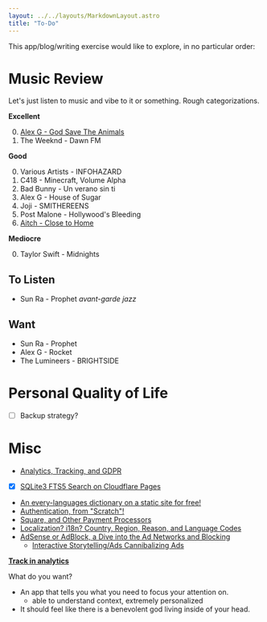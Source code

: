 ```yaml
---
layout: ../../layouts/MarkdownLayout.astro
title: "To-Do"
---
```


This app/blog/writing exercise would like to explore, in no particular order:

# Music Review

Let's just listen to music and vibe to it or something.
Rough categorizations.

**Excellent**

0. [Alex G - God Save The Animals](/en/mr/Alex_G/God_Save_The_Animals)
0. The Weeknd - Dawn FM

**Good**

0. Various Artists - INFOHAZARD
0. C418 - Minecraft, Volume Alpha
0. Bad Bunny - Un verano sin ti
0. Alex G - House of Sugar
0. Joji - SMITHEREENS
0. Post Malone - Hollywood's Bleeding
0. [Aitch - Close to Home](/en/mr/Aitch/Close_to_Home)

**Mediocre**

0. Taylor Swift - Midnights

## To Listen

- Sun Ra - Prophet *avant-garde jazz*

## Want

- Sun Ra - Prophet
- Alex G - Rocket
- The Lumineers - BRIGHTSIDE

# Personal Quality of Life

-[ ] Backup strategy?

# Misc

- [Analytics, Tracking, and GDPR](/todo?utm_source=ToDo&utm_medium=Website&utm_campaign=RealTime&utm_content=Analytics)
- [x] [SQLite3 FTS5 Search on Cloudflare Pages](/en/posts/enabling-client-side-search)
- [An every-languages dictionary on a static site for free!](/todo?utm_source=ToDo&utm_medium=Website&utm_campaign=RealTime&utm_content=Languages)
- [Authentication, from "Scratch"!](/en/posts/using-oauth-2)
- [Square, and Other Payment Processors](/todo?utm_source=ToDo&utm_medium=Website&utm_campaign=RealTime&utm_content=Payments)
- [Localization? i18n? Country, Region, Reason, and Language Codes](/todo?utm_source=ToDo&utm_medium=Website&utm_campaign=RealTime&utm_content=Localization)
- [AdSense or AdBlock, a Dive into the Ad Networks and Blocking](/todo?utm_source=ToDo&utm_medium=Website&utm_campaign=RealTime&utm_content=Advertisements)
  - [Interactive Storytelling/Ads Cannibalizing Ads](/todo?utm_source=ToDo&utm_medium=Website&utm_campaign=RealTime&utm_content=Storytelling)

**[Track in analytics](/analytics)**

What do you want?

- An app that tells you what you need to focus your attention on.
    - able to understand context, extremely personalized
- It should feel like there is a benevolent god living inside of your head.
